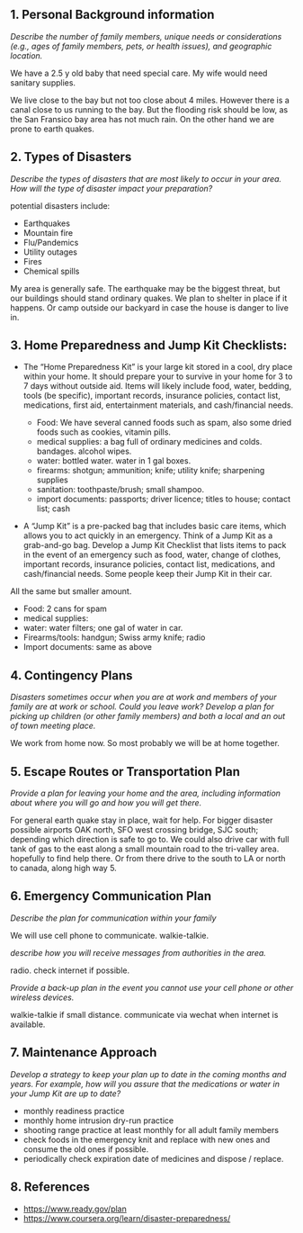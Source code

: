 ## 1. Personal Background information

*Describe the number of family members, unique needs or considerations (e.g., ages of family members, pets, or health issues), and geographic location.*

We have a 2.5 y old baby that need special care. My wife would need sanitary supplies. 

We live close to the bay but not too close about 4 miles. However there is a canal close to us running to the bay. But the flooding risk should be low, as the San Fransico bay area has not much rain. On the other hand we are prone to earth quakes.

## 2. Types of Disasters

*Describe the types of disasters that are most likely to occur in your area. How will the type of disaster impact your preparation?* 

potential disasters  include:
* Earthquakes
* Mountain fire
* Flu/Pandemics
* Utility outages
* Fires
* Chemical spills

My area is generally safe. The earthquake may be the biggest threat, but our buildings should stand ordinary quakes. We plan to shelter in place if it happens. Or camp outside our backyard in case the house is danger to live in.

## 3. Home Preparedness and Jump Kit Checklists:

- The “Home Preparedness Kit” is your large kit stored in a cool, dry place within your home. It should prepare your to survive in your home for 3 to 7 days without outside aid. Items will likely include food, water, bedding, tools (be specific), important records, insurance policies, contact list, medications, first aid, entertainment materials, and cash/financial needs.

  * Food: We have several canned foods such as spam, also some dried foods such as cookies, vitamin pills.
  * medical supplies: a bag full of ordinary medicines and colds. bandages. alcohol wipes.
  * water: bottled water. water in 1 gal boxes.
  * firearms: shotgun; ammunition; knife; utility knife; sharpening supplies
  * sanitation: toothpaste/brush; small shampoo.
  * import documents: passports; driver licence; titles to house; contact list; cash

- A “Jump Kit” is a pre-packed bag that includes basic care items, which allows you to act quickly in an emergency. Think of a Jump Kit as a grab-and-go bag. Develop a Jump Kit Checklist that lists items to pack in the event of an emergency such as food, water, change of clothes, important records, insurance policies, contact list, medications, and cash/financial needs. Some people keep their Jump Kit in their car.

All the same but smaller amount.
  * Food: 2 cans for spam
  * medical supplies: 
  * water: water filters; one gal of water in car.
  * Firearms/tools: handgun; Swiss army knife; radio
  * Import documents: same as above

## 4. Contingency Plans

*Disasters sometimes occur when you are at work and members of your family are at work or school. Could you leave work? Develop a plan for picking up children (or other family members) and both a local and an out of town meeting place.*

We work from home now. So most probably we will be at home together.

## 5. Escape Routes or Transportation Plan

*Provide a plan for leaving your home and the area, including information about where you will go and how you will get there.*

For general earth quake stay in place, wait for help. For bigger disaster possible airports OAK north, SFO west crossing bridge, SJC south; depending which direction is safe to go to. We could also drive car with full tank of gas to the east along a small mountain road to the tri-valley area. hopefully to find help there. Or from there drive to the south to LA or north to canada, along high way 5.

## 6. Emergency Communication Plan

*Describe the plan for communication within your family*

We will use cell phone to communicate. walkie-talkie.

*describe how you will receive messages from authorities in the area.*

radio. check internet if possible.

*Provide a back-up plan in the event you cannot use your cell phone or other wireless devices.*

walkie-talkie if small distance. communicate via wechat when internet is available.


## 7. Maintenance Approach

*Develop a strategy to keep your plan up to date in the coming months and years. For example, how will you assure that the medications or water in your Jump Kit are up to date?*

* monthly readiness practice
* monthly home intrusion dry-run practice
* shooting range practice at least monthly for all adult family members
* check foods in the emergency knit and replace with new ones and consume the old ones if possible.
* periodically check expiration date of medicines and dispose / replace.


## 8. References

* https://www.ready.gov/plan
* https://www.coursera.org/learn/disaster-preparedness/

